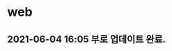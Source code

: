 # web
2021-06-04 16:05 부로 업데이트 완료.
-------------------------------------------------------------------------------------
